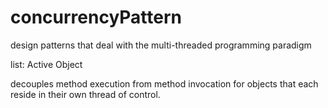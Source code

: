 # concurrencyPattern
design patterns that deal with the multi-threaded programming paradigm



list:
Active Object

decouples method execution from method invocation for objects that each reside in their own thread of control.













